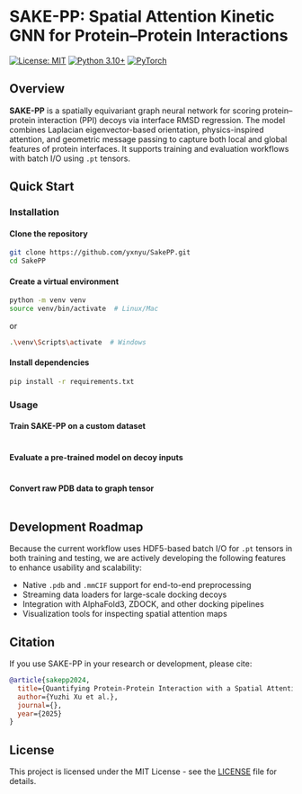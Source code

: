 SAKE-PP: Spatial Attention Kinetic GNN for Protein–Protein Interactions
==============================================

[![License: MIT](https://img.shields.io/badge/License-MIT-yellow.svg)](LICENSE)
[![Python 3.10+](https://img.shields.io/badge/python-3.10+-blue.svg)](https://www.python.org/downloads/)
[![PyTorch](https://img.shields.io/badge/PyTorch-2.3+-EE4C2C.svg)](https://pytorch.org/)


## Overview

**SAKE-PP** is a spatially equivariant graph neural network for scoring protein–protein interaction (PPI) decoys via interface RMSD regression. 
The model combines Laplacian eigenvector-based orientation, physics-inspired attention, and geometric message passing to capture both local and 
global features of protein interfaces. It supports training and evaluation workflows with batch I/O using `.pt` tensors.

## Quick Start

### Installation

#### Clone the repository
```bash
git clone https://github.com/yxnyu/SakePP.git
cd SakePP
````

#### Create a virtual environment

```bash
python -m venv venv
source venv/bin/activate  # Linux/Mac
```
or
```bash
.\venv\Scripts\activate  # Windows
```

#### Install dependencies
```bash
pip install -r requirements.txt
```

### Usage

#### Train SAKE-PP on a custom dataset
```bash
```

#### Evaluate a pre-trained model on decoy inputs
```bash
```

#### Convert raw PDB data to graph tensor
```bash
```

## Development Roadmap

Because the current workflow uses HDF5-based batch I/O for `.pt` tensors in both training and testing, we are actively developing the following features to enhance usability and scalability:

* Native `.pdb` and `.mmCIF` support for end-to-end preprocessing
* Streaming data loaders for large-scale docking decoys
* Integration with AlphaFold3, ZDOCK, and other docking pipelines
* Visualization tools for inspecting spatial attention maps

## Citation

If you use SAKE-PP in your research or development, please cite:

```bibtex
@article{sakepp2024,
  title={Quantifying Protein-Protein Interaction with a Spatial Attention Kinetic Graph Neural Network},
  author={Yuzhi Xu et al.},
  journal={},
  year={2025}
}
```

## License

This project is licensed under the MIT License - see the [LICENSE](LICENSE) file for details.


